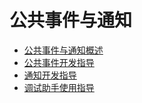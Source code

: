 # 公共事件与通知

- [公共事件与通知概述](notification-brief.md)
- [公共事件开发指导](common-event.md)
- [通知开发指导](notification.md)
- [调试助手使用指导](assistant-guidelines.md)
